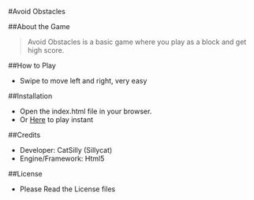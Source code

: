 #Avoid Obstacles

##About the Game

> Avoid Obstacles is a basic game where you play as a block and get high score.

##How to Play
* Swipe to move left and right, very easy

##Installation
 * Open the index.html file in your browser.
 * Or [Here](com.example) to play instant

##Credits
 * Developer: CatSilly (Sillycat)
 * Engine/Framework: Html5

##License

* Please Read the License files
